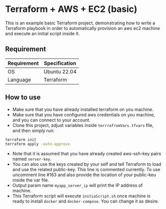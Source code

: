 # Terraform + AWS + EC2 (basic)

This is an example basic Terraform project, demonstrating how to write a Terraform playbook in order to automatically provision an aws ec2 machine and execute an initial script inside it.
## Requirement

Requirement         | Specification
------------------- | ----------------------
OS                  | Ubuntu 22.04
Language            | Terraform


## How to use
- Make sure that you have already installed terraform on you machine.
- Make sure that you have configured aws credentials on you machine, and you can connect to your account.
- Clone this project, adjust variables inside `terrrafromVars.tfvars` file, and then simply run:

```bash
terraform init
terraform apply -auto-approve
```
- Note that it is assumed that you have already created aws-ssh-key pairs named `server-key`. 
- You can also use the keys created by your self and tell Terraform to load and use the related public-key. This line is commented currently. To use uncomment line #163 and also provide the location of your public-keu inside the var file.
- Output param name `myapp_server_ip` will print the IP address of machine.
- This Terraform script will execute `initiaScript.sh` once machine is ready to install `docker` and `docker-compose`. You can change it as desire.  